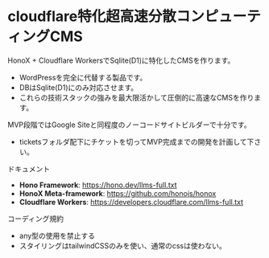 # cloudflare特化超高速分散コンピューティングCMS

HonoX + Cloudflare WorkersでSqlite(D1)に特化したCMSを作ります。
- WordPressを完全に代替する製品です。
- DBはSqlite(D1)にのみ対応させます。
- これらの技術スタックの強みを最大限活かして圧倒的に高速なCMSを作ります。

MVP段階ではGoogle Siteと同程度のノーコードサイトビルダーで十分です。
- ticketsフォルダ配下にチケットを切ってMVP完成までの開発を計画して下さい。

ドキュメント
- **Hono Framework**: https://hono.dev/llms-full.txt
- **HonoX Meta-framework**: https://github.com/honojs/honox
- **Cloudflare Workers**: https://developers.cloudflare.com/llms-full.txt

コーディング規約
- any型の使用を禁止する
- スタイリングはtailwindCSSのみを使い、通常のcssは使わない。
